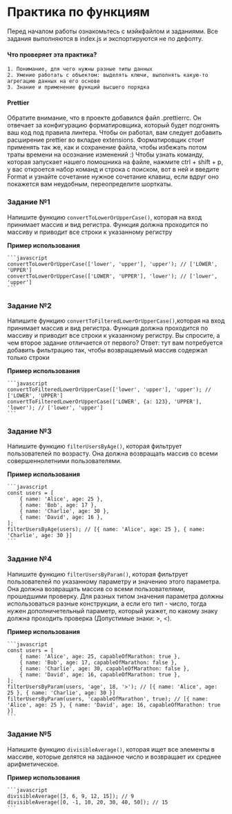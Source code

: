 # Практика по функциям

Перед началом работы ознакомьтесь с мэйкфайлом и заданиями.
Все задания выполняются в index.js и экспортируются не по дефолту.

#### Что проверяет эта практика?
    1. Понимание, для чего нужны разные типы данных
    2. Умение работать с объектом: выделять ключи, выполнять какую-то агрегацию данных на его основе
    3. Знание и применение функций высшего порядка

#### Prettier

Обратите внимание, что в проекте добавился файл .prettierrc. Он отвечает за конфигурацию форматировщика, который будет подгонять ваш код под правила линтера. Чтобы он работал, вам следует добавить расширение prettier во вкладке extensions. Форматировщик стоит применять так же, как и сохранение файла, чтобы избежать потом траты времени на осознание изменений :) Чтобы узнать команду, которая запускает нашего помошника на файле, нажмите ctrl + shift + p, у вас откроется набор команд и строка с поиском, вот в ней и введите Format и узнайте сочетание нужное сочетание клавиш, если вдруг оно покажется вам неудобным, переопределите шорткаты.

### Задание №1

Напишите функцию `convertToLowerOrUpperCase()`, которая на вход принимает массив и вид регистра. Функция должна проходится по массиву и приводит все строки к указанному регистру

**Пример использования**

    ```javascript
    convertToLowerOrUpperCase(['lower', 'upper'], 'upper'); // ['LOWER', 'UPPER']
    convertToLowerOrUpperCase(['LOWER', 'UPPER'], 'lower'); // ['lower', 'upper']
    ```

### Задание №2

Напишите функцию `convertToFilteredLowerOrUpperCase()`,которая на вход принимает массив и вид регистра. Функция должна проходится по массиву и приводит все строки к указанному регистру.
Вы спросите, а чем второе задание отличается от первого?
Ответ: тут вам потребуется добавить фильтрацию так, чтобы возвращаемый массив содержал только строки

**Пример использования**

    ```javascript
    convertToFilteredLowerOrUpperCase(['lower', 'upper'], 'upper'); // ['LOWER', 'UPPER']
    convertToFilteredLowerOrUpperCase(['LOWER', {a: 123}, 'UPPER'], 'lower'); // ['lower', 'upper']
    ```

### Задание №3

Напишите функцию `filterUsersByAge()`, которая фильтрует пользователей по возрасту. Она должна возвращать массив со всеми совершеннолетними пользователями.

**Пример использования**

    ```javascript
    const users = [
        { name: 'Alice', age: 25 },
        { name: 'Bob', age: 17 },
        { name: 'Charlie', age: 30 },
        { name: 'David', age: 16 },
    ];
    filterUsersByAge(users); // [{ name: 'Alice', age: 25 }, { name: 'Charlie', age: 30 }]
    ```

### Задание №4

Напишите функцию `filterUsersByParam()`, которая фильтрует пользователей по указанному параметру и значению этого параметра. Она должна возвращать массив со всеми пользователями, прошедшими проверку. Для разных типом значения параметра должны использоваться разные конструкции, а если его тип - число, тогда нужен дополничетельный параметр, который укажет, по какому знаку должна проходить проверка (Допустимые знаки: >, <).

**Пример использования**

    ```javascript
    const users = [
        { name: 'Alice', age: 25, capableOfMarathon: true },
        { name: 'Bob', age: 17, capableOfMarathon: false },
        { name: 'Charlie', age: 30, capableOfMarathon: false },
        { name: 'David', age: 16, capableOfMarathon: true },
    ];
    filterUsersByParam(users, 'age', 18, '>'); // [{ name: 'Alice', age: 25 }, { name: 'Charlie', age: 30 }]
    filterUsersByParam(users, 'capableOfMarathon', true); // [{ name: 'Alice', age: 25 }, { name: 'David', age: 16, capableOfMarathon: true }]
    ```

### Задание №5

Напишите функцию `divisibleAverage()`, которая ищет все элементы в массиве, которые делятся на заданное число и возвращает их среднее арифметическое.

**Пример использования**

    ```javascript
    divisibleAverage([3, 6, 9, 12, 15]); // 9
    divisibleAverage([0, -1, 10, 20, 30, 40, 50]); // 15
    ```
